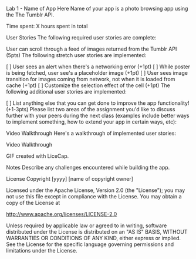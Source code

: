 Lab 1 - Name of App Here
Name of your app is a photo browsing app using the The Tumblr API.

Time spent: X hours spent in total

User Stories
The following required user stories are complete:

User can scroll through a feed of images returned from the Tumblr API (5pts)
The following stretch user stories are implemented:

[ ] User sees an alert when there's a networking error (+1pt)
[ ] While poster is being fetched, user see's a placeholder image (+1pt)
[ ] User sees image transition for images coming from network, not when it is loaded from cache (+1pt)
[ ] Customize the selection effect of the cell (+1pt)
The following additional user stories are implemented:

[ ] List anything else that you can get done to improve the app functionality! (+1-3pts)
Please list two areas of the assignment you'd like to discuss further with your peers during the next class (examples include better ways to implement something, how to extend your app in certain ways, etc):

Video Walkthrough
Here's a walkthrough of implemented user stories:

Video Walkthrough

GIF created with LiceCap.

Notes
Describe any challenges encountered while building the app.

License
Copyright [yyyy] [name of copyright owner]

Licensed under the Apache License, Version 2.0 (the "License");
you may not use this file except in compliance with the License.
You may obtain a copy of the License at

http://www.apache.org/licenses/LICENSE-2.0

Unless required by applicable law or agreed to in writing, software
distributed under the License is distributed on an "AS IS" BASIS,
WITHOUT WARRANTIES OR CONDITIONS OF ANY KIND, either express or implied.
See the License for the specific language governing permissions and
limitations under the License.

